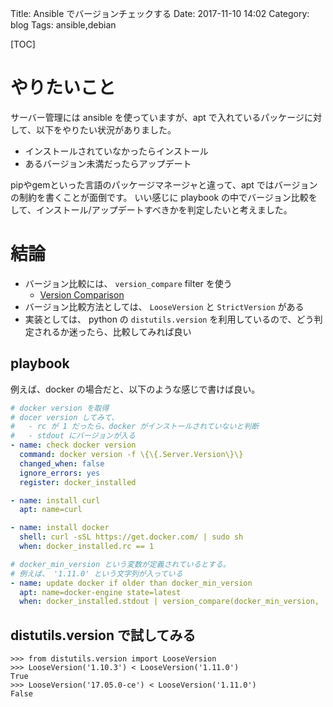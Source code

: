 Title: Ansible でバージョンチェックする
Date: 2017-11-10 14:02
Category: blog
Tags: ansible,debian

[TOC]

# やりたいこと
サーバー管理には ansible を使っていますが、apt で入れているパッケージに対して、以下をやりたい状況がありました。
- インストールされていなかったらインストール
- あるバージョン未満だったらアップデート

pipやgemといった言語のパッケージマネージャと違って、apt ではバージョンの制約を書くことが面倒です。
いい感じに playbook の中でバージョン比較をして、インストール/アップデートすべきかを判定したいと考えました。

# 結論

* バージョン比較には、 `version_compare` filter を使う
    - [Version Comparison](http://docs.ansible.com/ansible/latest/playbooks_tests.html#version-comparison)
* バージョン比較方法としては、 `LooseVersion` と `StrictVersion` がある
* 実装としては、 python の `distutils.version` を利用しているので、どう判定されるか迷ったら、比較してみれば良い

## playbook

例えば、docker の場合だと、以下のような感じで書けば良い。

```yaml
# docker version を取得
# docer version してみて、
#   - rc が 1 だったら、docker がインストールされていないと判断
#   - stdout にバージョンが入る
- name: check docker version
  command: docker version -f \{\{.Server.Version\}\}
  changed_when: false
  ignore_errors: yes
  register: docker_installed

- name: install curl
  apt: name=curl

- name: install docker
  shell: curl -sSL https://get.docker.com/ | sudo sh
  when: docker_installed.rc == 1

# docker_min_version という変数が定義されているとする。
# 例えば、 '1.11.0' という文字列が入っている
- name: update docker if older than docker_min_version
  apt: name=docker-engine state=latest
  when: docker_installed.stdout | version_compare(docker_min_version,  '<')
```

## distutils.version で試してみる

```pycon
>>> from distutils.version import LooseVersion
>>> LooseVersion('1.10.3') < LooseVersion('1.11.0')
True
>>> LooseVersion('17.05.0-ce') < LooseVersion('1.11.0')
False
```
